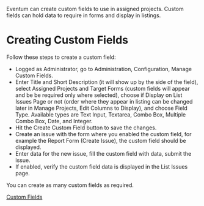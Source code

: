 Eventum can create custom fields to use in assigned projects. Custom fields can hold data to require in forms and display in listings.

Creating Custom Fields
======================

Follow these steps to create a custom field:

-   Logged as Administrator, go to Administration, Configuration, Manage Custom Fields.
-   Enter Title and Short Description (it will show up by the side of the field), select Assigned Projects and Target Forms (custom fields will appear and be be required only where selected), choose if Display on List Issues Page or not (order where they appear in listing can be changed later in Manage Projects, Edit Columns to Display), and choose Field Type. Available types are Text Input, Textarea, Combo Box, Multiple Combo Box, Date, and Integer.
-   Hit the Create Custom Field button to save the changes.
-   Create an issue with the form where you enabled the custom field, for example the Report Form (Create Issue), the custom field should be displayed.
-   Enter data for the new issue, fill the custom field with data, submit the issue.
-   If enabled, verify the custom field data is displayed in the List Issues page.

You can create as many custom fields as required.

[Custom Fields](/image:Eventum_custom_fields.png "wikilink")